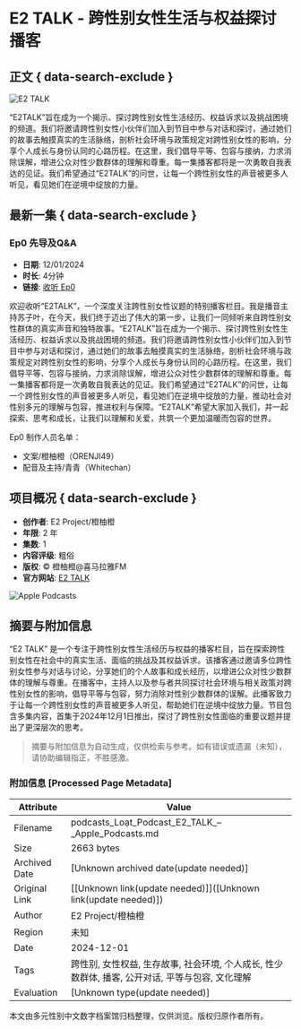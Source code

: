 # E2 TALK - 跨性别女性生活与权益探讨播客

## 正文 { data-search-exclude }


![E2 TALK](/assets/artwork/1x1.gif)

“E2TALK”旨在成为一个揭示、探讨跨性别女性生活经历、权益诉求以及挑战困境的频道。我们将邀请跨性别女性小伙伴们加入到节目中参与对话和探讨，通过她们的故事去触摸真实的生活脉络，剖析社会环境与政策规定对跨性别女性的影响，分享个人成长与身份认同的心路历程。在这里，我们倡导平等、包容与接纳，力求消除误解，增进公众对性少数群体的理解和尊重。每一集播客都将是一次勇敢自我表达的见证。我们希望通过“E2TALK”的问世，让每一个跨性别女性的声音被更多人听见，看见她们在逆境中绽放的力量。

## 最新一集 { data-search-exclude }

### Ep0 先导及Q&A
- **日期**: 12/01/2024
- **时长**: 4分钟
- **链接**: [收听 Ep0](https://podcasts.apple.com/us/podcast/ep0-%E5%85%88%E5%AF%BC%E5%8F%8Aq-a/id1724764042?i=1000641406747&l=vi)

欢迎收听“E2TALK”，一个深度关注跨性别女性议题的特别播客栏目。我是播音主持苏子叶，在今天，我们终于迈出了伟大的第一步，让我们一同倾听来自跨性别女性群体的真实声音和独特故事。“E2TALK”旨在成为一个揭示、探讨跨性别女性生活经历、权益诉求以及挑战困境的频道。我们将邀请跨性别女性小伙伴们加入到节目中参与对话和探讨，通过她们的故事去触摸真实的生活脉络，剖析社会环境与政策规定对跨性别女性的影响，分享个人成长与身份认同的心路历程。在这里，我们倡导平等、包容与接纳，力求消除误解，增进公众对性少数群体的理解和尊重。每一集播客都将是一次勇敢自我表达的见证。我们希望通过“E2TALK”的问世，让每一个跨性别女性的声音被更多人听见，看见她们在逆境中绽放的力量，推动社会对性别多元的理解与包容，推进权利与保障。“E2TALK”希望大家加入我们，并一起探索、思考和成长，让我们以理解和关爱，共筑一个更加温暖而包容的世界。

Ep0 制作人员名单：
- 文案/橙柚橙（ORENJI49）
- 配音及主持/青青（Whitechan）

## 项目概况 { data-search-exclude }

- **创作者**: E2 Project/橙柚橙
- **年限**: 2 年
- **集数**: 1
- **内容评级**: 粗俗
- **版权**: © 橙柚橙@喜马拉雅FM
- **官方网站**: [E2 TALK](https://www.ximalaya.com/album/79969459)

![Apple Podcasts](/assets/app-icons/podcasts-icon_512.png)
<!-- tcd_original_link https://podcasts.apple.com/us/podcast/e2-talk/id1724764042?l=vi -->


## 摘要与附加信息

<!-- tcd_abstract -->
“E2 TALK” 是一个专注于跨性别女性生活经历与权益的播客栏目，旨在探索跨性别女性在社会中的真实生活、面临的挑战及其权益诉求。该播客通过邀请多位跨性别女性参与对话与讨论，分享她们的个人故事和成长经历，以增进公众对性少数群体的理解与尊重。在播客中，主持人以及参与者共同探讨社会环境与相关政策对跨性别女性的影响，倡导平等与包容，努力消除对性别少数群体的误解。此播客致力于让每一个跨性别女性的声音被更多人听见，帮助她们在逆境中绽放力量。节目包含多集内容，首集于2024年12月1日推出，探讨了跨性别女性面临的重要议题并提出了更深层次的思考。
<!-- tcd_abstract_end -->

> 摘要与附加信息为自动生成，仅供检索与参考。如有错误或遗漏（未知），请协助编辑指正，不胜感激。

### 附加信息 [Processed Page Metadata]

| Attribute       | Value                                  |
|-----------------|----------------------------------------|
| Filename        | podcasts_Loạt_Podcast_E2_TALK_–_Apple_Podcasts.md                             |
| Size            | 2663 bytes                           |
| Archived Date   | [Unknown archived date(update needed)]                             |
| Original Link   | [[Unknown link(update needed)]]([Unknown link(update needed)])                       |
| Author          | E2 Project/橙柚橙                               |
| Region          | 未知                               |
| Date            | 2024-12-01                                 |
| Tags            | 跨性别, 女性权益, 生存故事, 社会环境, 个人成长, 性少数群体, 播客, 公开对话, 平等与包容, 文化理解                                 |
| Evaluation            | [Unknown type(update needed)]                                 |
<!-- tcd_table_end -->

本文由多元性别中文数字档案馆归档整理，仅供浏览。版权归原作者所有。
